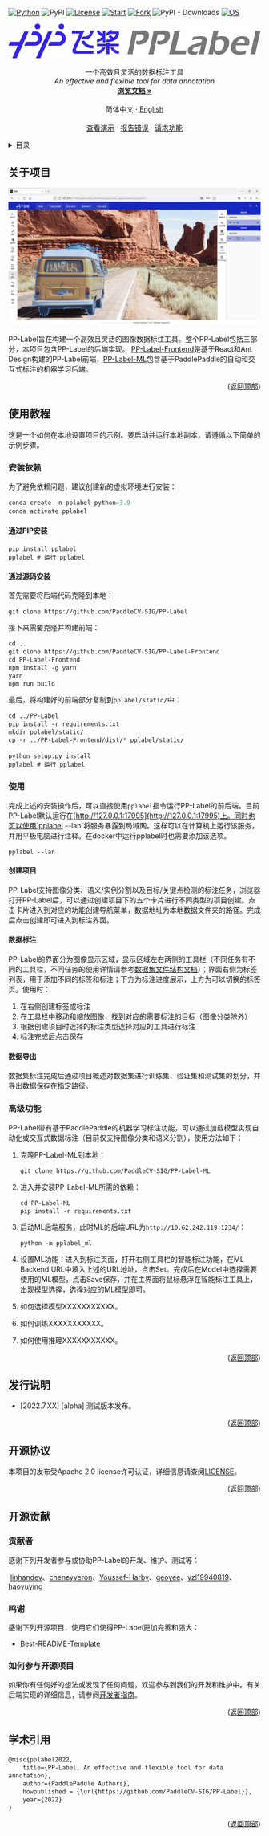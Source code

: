 <div id="top"></div>

<!-- shields -->

[![Python](https://img.shields.io/badge/python-3.9+-blue.svg?style=for-the-badge)](https://www.python.org/downloads/release/python-390/) ![PyPI](https://img.shields.io/pypi/v/pplabel?color=blue&style=for-the-badge) [![License](https://img.shields.io/badge/License-Apache_2.0-blue.svg?style=for-the-badge)](LICENSE) [![Start](https://img.shields.io/github/stars/PaddleCV-SIG/PP-Label?color=orange&style=for-the-badge)]() [![Fork](https://img.shields.io/github/forks/PaddleCV-SIG/PP-Label?color=orange&style=for-the-badge)]() ![PyPI - Downloads](https://img.shields.io/pypi/dm/pplabel?color=orange&style=for-the-badge) [![OS](https://img.shields.io/badge/os-linux%2C%20windows%2C%20macos-green.svg?style=for-the-badge)]() 



<!-- project informations -->

<div align="center">
  <a href="https://github.com/PaddleCV-SIG/PP-Label">
    <img src="doc/images/pplabel.png" alt="Logo" width="512">
  </a>
  <!-- <h3 align="center">PP-Label</h3> -->
  <p align="center">
    一个高效且灵活的数据标注工具
    <br />
      <i>An effective and flexible tool for data annotation</i>
    <br />
    <a href="https://github.com/PaddleCV-SIG/PP-Label"><strong>浏览文档 »</strong></a>
    <br />
    <br />
    简体中文 · <a href="doc/README_en.md">English</a>
    <br />
    <br />
    <a href="https://paddlecv-sig.github.io/PP-Label-Frontend/#/PP-Label-Frontend/welcome">查看演示</a>
    ·
    <a href="https://github.com/PaddleCV-SIG/PP-Label/issues">报告错误</a>
    ·
    <a href="https://github.com/PaddleCV-SIG/PP-Label/issues">请求功能</a>
  </p>
</div>





<!-- contents -->

<details>
  <summary>目录</summary>
  <ol>
    <li>
      <a href="#关于项目">关于项目</a>
    </li>
    <li>
      <a href="#使用教程">使用教程</a>
      <ul>
        <li><a href="#安装依赖">安装依赖</a></li>
        <li><a href="#使用">使用</a></li>
        <li><a href="#高级功能">高级功能</a></li>
      </ul>
    <li><a href="#发行说明">发行说明</a></li>
    <li><a href="#许可证书">许可证书</a></li>
    <li>
      <a href="#开源贡献">开源贡献</a>
      <ul>
        <li><a href="#贡献者">贡献者</a></li>
        <li><a href="#鸣谢">鸣谢</a></li>
        <li><a href="#如何参与开源项目">如何参与开源项目</a></li>
      </ul>
    <li><a href="#学术引用">学术引用</a></li>
  </ol>
</details>






<!-- about project -->

## 关于项目

![demo](doc/images/demo2.png)

PP-Label旨在构建一个高效且灵活的图像数据标注工具。整个PP-Label包括三部分，本项目包含PP-Label的后端实现。 [PP-Label-Frontend](https://github.com/PaddleCV-SIG/PP-Label-Frontend)是基于React和Ant Design构建的PP-Label前端，[PP-Label-ML](https://github.com/PaddleCV-SIG/PP-Label-ML)包含基于PaddlePaddle的自动和交互式标注的机器学习后端。

<p align="right">(<a href="#top">返回顶部</a>)</p>

<!-- start -->

## 使用教程

这是一个如何在本地设置项目的示例。要启动并运行本地副本，请遵循以下简单的示例步骤。

### 安装依赖

为了避免依赖问题，建议创建新的虚拟环境进行安装：

```python
conda create -n pplabel python=3.9
conda activate pplabel
```

#### 通过PIP安装

```shell
pip install pplabel
pplabel # 运行 pplabel
```

#### 通过源码安装

首先需要将后端代码克隆到本地：

```shell
git clone https://github.com/PaddleCV-SIG/PP-Label
```

接下来需要克隆并构建前端：

```shell
cd ..
git clone https://github.com/PaddleCV-SIG/PP-Label-Frontend
cd PP-Label-Frontend
npm install -g yarn
yarn
npm run build
```

最后，将构建好的前端部分复制到`pplabel/static/`中：

```shell
cd ../PP-Label
pip install -r requirements.txt
mkdir pplabel/static/
cp -r ../PP-Label-Frontend/dist/* pplabel/static/

python setup.py install
pplabel # 运行 pplabel
```

### 使用

完成上述的安装操作后，可以直接使用`pplabel`指令运行PP-Label的前后端。目前PP-Label默认运行在[http://127.0.0.1:17995](http://127.0.0.1:17995)上。同时也可以使用`pplabel --lan`将服务暴露到局域网。这样可以在计算机上运行该服务，并用平板电脑进行注释。在docker中运行pplabel时也需要添加该选项。

```shell
pplabel --lan
```
#### 创建项目

PP-Label支持图像分类、语义/实例分割以及目标/关键点检测的标注任务，浏览器打开PP-Label后，可以通过创建项目下的五个卡片进行不同类型的项目创建。点击卡片进入到对应的功能创建导航菜单，数据地址为本地数据文件夹的路径。完成后点击创建即可进入到标注界面。

#### 数据标注

PP-Label的界面分为图像显示区域，显示区域左右两侧的工具栏（不同任务有不同的工具栏，不同任务的使用详情请参考[数据集文件结构文档](doc/dataset_file_structure.md)）；界面右侧为标签列表，用于添加不同的标签和标注；下方为标注进度展示，上方为可以切换的标签页。使用时：

1. 在右侧创建标签或标注
2. 在工具栏中移动和缩放图像，找到对应的需要标注的目标（图像分类除外）
3. 根据创建项目时选择的标注类型选择对应的工具进行标注
4. 标注完成后点击保存

#### 数据导出

数据集标注完成后通过项目概述对数据集进行训练集、验证集和测试集的划分，并导出数据保存在指定路径。

### 高级功能

PP-Label带有基于PaddlePaddle的机器学习标注功能，可以通过加载模型实现自动化或交互式数据标注（目前仅支持图像分类和语义分割），使用方法如下：

1. 克隆PP-Label-ML到本地：

   ```shell
   git clone https://github.com/PaddleCV-SIG/PP-Label-ML
   ```

2. 进入并安装PP-Label-ML所需的依赖：

   ```shell
   cd PP-Label-ML
   pip install -r requirements.txt
   ```

3. 启动ML后端服务，此时ML的后端URL为`http://10.62.242.119:1234/`：

   ```shell
   python -m pplabel_ml
   ```

4. 设置ML功能：进入到标注页面，打开右侧工具栏的智能标注功能，在ML Backend URL中填入上述的URL地址，点击Set。完成后在Model中选择需要使用的ML模型，点击Save保存，并在主界面将鼠标悬浮在智能标注工具上，出现模型选择，选择对应的ML模型即可。

5. 如何选择模型XXXXXXXXXXX。

6. 如何训练XXXXXXXXXXX。

7. 如何使用推理XXXXXXXXXXX。

<p align="right">(<a href="#top">返回顶部</a>)</p>

<!-- release notes-->

## 发行说明

- [2022.7.XX] [alpha] 测试版本发布。 

<p align="right">(<a href="#top">返回顶部</a>)</p>

<!-- license -->

## 开源协议

本项目的发布受Apache 2.0 license许可认证，详细信息请查阅[LICENSE](LICENSE)。

<p align="right">(<a href="#top">返回顶部</a>)</p>

<!-- contributors -->

## 开源贡献

### 贡献者

感谢下列开发者参与或协助PP-Label的开发、维护、测试等：

​	[linhandev](https://github.com/linhandev)、[cheneyveron](https://github.com/cheneyveron)、[Youssef-Harby](https://github.com/Youssef-Harby)、[geoyee](https://github.com/geoyee)、[yzl19940819](https://github.com/yzl19940819)、[haoyuying](https://github.com/haoyuying)

### 鸣谢

感谢下列开源项目，使用它们使得PP-Label更加完善和强大：

- [Best-README-Template](https://github.com/othneildrew/Best-README-Template)

### 如何参与开源项目

如果你有任何好的想法或发现了任何问题，欢迎参与到我们的开发和维护中。有关后端实现的详细信息，请参阅[开发者指南](doc/developers_guide.md)。

<p align="right">(<a href="#top">返回顶部</a>)</p>

<!-- quote-->

## 学术引用

```
@misc{pplabel2022,
    title={PP-Label, An effective and flexible tool for data annotation},
    author={PaddlePaddle Authors},
    howpublished = {\url{https://github.com/PaddleCV-SIG/PP-Label}},
    year={2022}
}
```

<p align="right">(<a href="#top">返回顶部</a>)</p>
